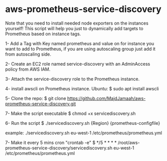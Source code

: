 # aws-prometheus-service-discovery

Note that you need to install needed node exporters on the instances yourself!
This script will help you just to dynamically add targets to Prometheus based on instance tags.

1- Add a Tag with Key named prometheus and value on for instance you want to add to Prometheus, if you are using autoscaling group just add it from autoscaling side.

2- Create an EC2 role named service-discovery with an AdminAccess policy from AWS IAM.

3- Attach the service-discovery role to the Prometheus instance.

4- install awscli on Prometheus instance.
Ubuntu:
$ sudo apt install awscli

5- Clone the repo:
$ git clone https://github.com/MajdJamaah/aws-prometheus-service-discovery.git

7- Make the script executable
$ chmod +x servicediscovery.sh

6- Run the script
$ ./servicediscovery.sh {Region} {prometheus-configfile}

example: ./servicediscovery.sh eu-west-1 /etc/prometheus/prometheus.yml

7- Make it every 5 mins cron "crontab -e"
$ */5 * * * * /root/aws-prometheus-service-discovery/servicediscovery.sh eu-west-1 /etc/prometheus/prometheus.yml
